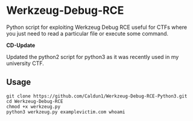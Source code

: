 # Werkzeug-Debug-RCE
Python script for exploiting Werkzeug Debug RCE useful for CTFs where you just need to read a particular file or execute some command.

**CD-Update**

Updated the python2 script for python3 as it was recently used in my university CTF. 
## Usage
```
git clone https://github.com/Caldun1/Werkzeug-Debug-RCE-Python3.git
cd Werkzeug-Debug-RCE
chmod +x werkzeug.py
python3 werkzeug.py examplevictim.com whoami
```

